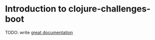 # Introduction to clojure-challenges-boot

TODO: write [great documentation](http://jacobian.org/writing/what-to-write/)
